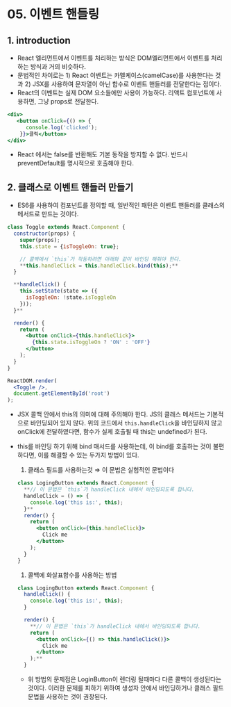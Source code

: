 # 05. 이벤트 핸들링

## 1. introduction

- React 엘리먼트에서 이벤트를 처리하는 방식은 DOM엘리먼트에서 이벤트를 처리하는 방식과 거의 비슷하다.
- 문법적인 차이로는 1) React 이벤트는 카멜케이스(camelCase)를 사용한다는 것과  2) JSX를 사용하여 문자열이 아닌 함수로 이벤트 핸들러를 전달한다는 점이다.
- React의 이벤트는 실제 DOM 요소들에만 사용이 가능하다. 리액트 컴포넌트에 사용하면, 그냥 props로 전달한다.

```jsx
<div>
   <button onClick={() => {
      console.log('clicked');
    }}>클릭</button>
</div>
```

- React 에서는 false를 반환해도 기본 동작을 방지할 수 없다. 반드시 preventDefault를 명시적으로 호출해야 한다.

## 2. 클래스로 이벤트 핸들러 만들기

- ES6를 사용하여 컴포넌트를 정의할 때, 일반적인 패턴은 이벤트 핸들러를 클래스의 메서드로 만드는 것이다.

```jsx
class Toggle extends React.Component {
  constructor(props) {
    super(props);
    this.state = {isToggleOn: true};

    // 콜백에서 `this`가 작동하려면 아래와 같이 바인딩 해줘야 한다.
    **this.handleClick = this.handleClick.bind(this);**
  }

  **handleClick() {
    this.setState(state => ({
      isToggleOn: !state.isToggleOn
    }));
  }**

  render() {
    return (
      <button onClick={this.handleClick}>
        {this.state.isToggleOn ? 'ON' : 'OFF'}
      </button>
    );
  }
}

ReactDOM.render(
  <Toggle />,
  document.getElementById('root')
);
```

- JSX 콜백 안에서 this의 의미에 대해 주의해야 한다. JS의 클래스 메서드는 기본적으로 바인딩되어 있지 않다. 위의 코드에서 `this.handleClick`을 바인딩하지 않고 onClick에 전달하였다면, 함수가 실제 호출될 때 this는 undefined가 된다.

- this를 바인딩 하기 위해 bind 매서드를 사용하는데, 이 bind를 호출하는 것이 불편하다면, 이를 해결할 수 있는 두가지 방법이 있다.

  1. 클래스 필드를 사용하는것 ⇒ 이 문법은 실험적인 문법이다

  ```jsx
  class LogingButton extends React.Component {
    **// 이 문법은 `this`가 handleClick 내에서 바인딩되도록 합니다.
    handleClick = () => {
      console.log('this is:', this);
    }**
    render() {
      return (
        <button onClick={this.handleClick}>
          Click me
        </button>
      );
    }
  }
  ```

  1. 콜백에 화살표함수를 사용하는 방법

  ```jsx
  class LogingButton extends React.Component {
    handleClick() {
      console.log('this is:', this);
    }
  
    render() {
      **// 이 문법은 `this`가 handleClick 내에서 바인딩되도록 합니다.
      return (
        <button onClick={() => this.handleClick()}>
          Click me
        </button>
      );**
    }
  ```

  - 위 방법의 문제점은 LoginButton이 렌더링 될때마다 다른 콜백이 생성된다는 것이다. 이러한 문제를 피하기 위하여 생성자 안에서 바인딩하거나 클래스 필드 문법을 사용하는 것이 권장된다.